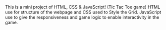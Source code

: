 This is a mini project of HTML, CSS & JavaScript! 
(Tic Tac Toe game) HTML use for structure of the webpage and CSS used to Style the Grid.
JavaScript use to give the responsiveness and game logic to enable interactivity in the game.
